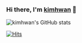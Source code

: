 ### Hi there, I'm [kimhwan](https://kimhwan.kr/) 👋

![kimhwan's GitHub stats](https://github-readme-stats.vercel.app/api?username=akon47&&show_icons=true)

[![Hits](https://hits.seeyoufarm.com/api/count/incr/badge.svg?url=https%3A%2F%2Fgithub.com%2Fakon47&count_bg=%2379C83D&title_bg=%23555555&icon=github.svg&icon_color=%23E7E7E7&title=%EB%B0%A9%EB%AC%B8%EC%9E%90&edge_flat=false)](https://github.com/akon47)

